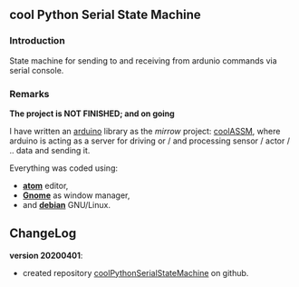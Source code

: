 ## cool Python Serial State Machine

### Introduction
State machine for sending to and receiving from ardunio commands via serial console.

### Remarks
**The project is NOT FINISHED; and on going**

I have written an [arduino](https://www.arduino.cc/) library as the _mirrow_ project: [coolASSM](https://github.com/graetz23/coolArduinoSerialStateMachine), where arduino is acting as a server for driving or / and processing sensor / actor / .. data and sending it.

Everything was coded using:

  - [**atom**](https://atom.io/) editor,
  - [**Gnome**](https://www.gnome.org/) as window manager,
  - and [**debian**](https://www.debian.org/) GNU/Linux.

## ChangeLog

**version 20200401**:
  - created repository [coolPythonSerialStateMachine](https://github.com/graetz23/coolPythonSerialStateMachine.git) on github.
